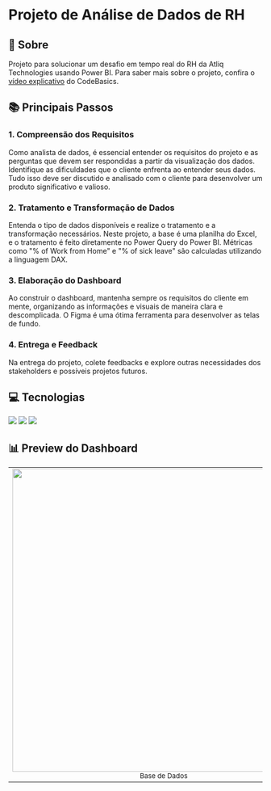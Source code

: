 # Projeto de Análise de Dados de RH

## 📖 Sobre
Projeto para solucionar um desafio em tempo real do RH da Atliq Technologies usando Power BI. Para saber mais sobre o projeto, confira o [vídeo explicativo](https://youtu.be/ru1qeDO_qrc?si=xMGHwlzn_T-BmIXu) do CodeBasics.

## 📚 Principais Passos

### 1. Compreensão dos Requisitos
Como analista de dados, é essencial entender os requisitos do projeto e as perguntas que devem ser respondidas a partir da visualização dos dados. Identifique as dificuldades que o cliente enfrenta ao entender seus dados. Tudo isso deve ser discutido e analisado com o cliente para desenvolver um produto significativo e valioso.

### 2. Tratamento e Transformação de Dados
Entenda o tipo de dados disponíveis e realize o tratamento e a transformação necessários. Neste projeto, a base é uma planilha do Excel, e o tratamento é feito diretamente no Power Query do Power BI. Métricas como "% of Work from Home" e "% of sick leave" são calculadas utilizando a linguagem DAX.

### 3. Elaboração do Dashboard
Ao construir o dashboard, mantenha sempre os requisitos do cliente em mente, organizando as informações e visuais de maneira clara e descomplicada. O Figma é uma ótima ferramenta para desenvolver as telas de fundo. 

### 4. Entrega e Feedback
Na entrega do projeto, colete feedbacks e explore outras necessidades dos stakeholders e possíveis projetos futuros.


## 💻 Tecnologias
 
<div>
  <img src="https://img.shields.io/badge/power_bi-F2C811?style=for-the-badge&logo=powerbi&logoColor=black">
  <img src="https://img.shields.io/badge/Microsoft_Excel-217346?style=for-the-badge&logo=microsoft-excel&logoColor=white">
  <img src="https://img.shields.io/badge/figma-%23F24E1E.svg?style=for-the-badge&logo=figma&logoColor=white">
</div>

<h2> 📊 Preview do Dashboard</h2>

<table>
  <tr>
    <td align="center">
      <img loading="lazy" src="https://github.com/user-attachments/assets/d8e551ce-1204-4d67-b46b-ab838e04ddfc" width="600">
      <br><sub>Base de Dados</sub>
    </td>
    <td align="center">
      <img loading="lazy" src="https://github.com/user-attachments/assets/61e6fdd4-35d1-4ac1-b572-4b5d728aa52f" width="600">
      <br><sub>Dashboard</sub>
    </td>
  </tr>
</table>

